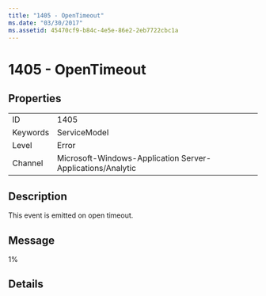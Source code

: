 ```yaml
---
title: "1405 - OpenTimeout"
ms.date: "03/30/2017"
ms.assetid: 45470cf9-b84c-4e5e-86e2-2eb7722cbc1a
---
```

# 1405 - OpenTimeout

## Properties  
  
|||  
|-|-|  
|ID|1405|  
|Keywords|ServiceModel|  
|Level|Error|  
|Channel|Microsoft-Windows-Application Server-Applications/Analytic|  
  
## Description  

 This event is emitted on open timeout.  
  
## Message  

 1%  
  
## Details
